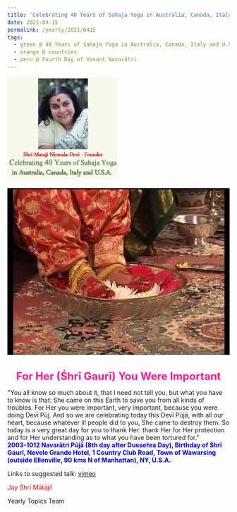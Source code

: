 ```yaml
---
title: 'Celebrating 40 Years of Sahaja Yoga in Australia, Canada, Italy and U.S.A. and its Culture, Post 16 on the Fourth Day of Vasant Navarātri'
date: 2021-04-15
permalink: /yearly/2021/0415
tags:
  - green @ 40 Years of Sahaja Yoga in Australia, Canada, Italy and U.S.A. and its Culture
  - orange @ countries
  - peru @ Fourth Day of Vasant Navarātri
---
```


<div style="text-align: left"><img src="/images/Celebrating40YearsSahajaYoga.png" width="250" /></div><br>

<div style="text-align: center"><img src="/images/image666.png" /></div>

<br>
<p style="color:DeepPink; text-align:center">
<font size="+2"><b>For Her (Śhrī Gaurī) You Were Important</b><br></font>
</p>

<p>
"You all know so much about it, that I need not tell you, but what you have to know is that: She came on this Earth to save you from all kinds of troubles. For Her you were important, very important, because you were doing Devī Pūj. And so we are celebrating today this Devī Pūjā, with all our heart, because whatever ill people did to you, She came to destroy them. So today is a very great day for you to thank Her: thank Her for Her protection and for Her understanding as to what you have been tortured for."<br>
<font color="blue"><b>2003-1012 Navarātri Pūjā (8th day after Dussehra Day), Birthday of Śhrī Gaurī, Nevele Grande Hotel, 1 Country Club Road, Town of Wawarsing (outside Ellenville, 90 kms N of Manhattan), NY, U.S.A.</b></font><br>
</p>

Links to suggested talk: <a href="https://vimeo.com/25790224"> vimeo</a><br>

<p style="color:red;">Jay Śhrī Mātājī!<br></p>

Yearly Topics Team